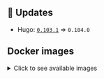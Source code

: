 ## :heartbeat: Updates

* Hugo: [`0.103.1`](https://github.com/klakegg/docker-hugo/releases/tag/0.103.1) => `0.104.0`


## Docker images

<details>
<summary>Click to see available images</summary>

This release is available from Docker Hub as project `klakegg/hugo` with the following tags:

| Alias tags                   | Version specific tags                      |
| ---------------------------- | ------------------------------------------ |
| `busybox`, `latest`          | `0.104.0-busybox`, `0.104.0`                     |
| `busybox-ci`, `ci`           | `0.104.0-busybox-ci`, `0.104.0-ci`               |
| `busybox-onbuild`, `onbuild` | `0.104.0-busybox-onbuild`, `0.104.0-onbuild`     |
| `alpine`                     | `0.104.0-alpine`                              |
| `alpine-ci`                  | `0.104.0-alpine-ci`                           |
| `alpine-onbuild`             | `0.104.0-alpine-onbuild`                      |
| `asciidoctor`                | `0.104.0-asciidoctor`                         |
| `asciidoctor-ci`             | `0.104.0-asciidoctor-ci`                      |
| `asciidoctor-onbuild`        | `0.104.0-asciidoctor-onbuild`                 |
| `pandoc`                     | `0.104.0-pandoc`                              |
| `pandoc-ci`                  | `0.104.0-pandoc-ci`                           |
| `pandoc-onbuild`             | `0.104.0-pandoc-onbuild`                      |
| `ext-alpine`                 | `0.104.0-ext-alpine`                          |
| `ext-alpine-ci`              | `0.104.0-ext-alpine-ci`                       |
| `ext-alpine-onbuild`         | `0.104.0-ext-alpine-onbuild`                  |
| `ext-asciidoctor`            | `0.104.0-ext-asciidoctor`                     |
| `ext-asciidoctor-ci`         | `0.104.0-ext-asciidoctor-ci`                  |
| `ext-asciidoctor-onbuild`    | `0.104.0-ext-asciidoctor-onbuild`             |
| `ext-pandoc`                 | `0.104.0-ext-pandoc`                          |
| `ext-pandoc-ci`              | `0.104.0-ext-pandoc-ci`                       |
| `ext-pandoc-onbuild`         | `0.104.0-ext-pandoc-onbuild`                  |
| `debian`                     | `0.104.0-debian`                              |
| `debian-ci`                  | `0.104.0-debian-ci`                           |
| `debian-onbuild`             | `0.104.0-debian-onbuild`                      |
| `ext-debian`, `ext`, `latest-ext` | `0.104.0-ext-debian`, `0.104.0-ext`         |
| `ext-debian-ci`, `ext-ci`    | `0.104.0-ext-debian-ci`, `0.104.0-ext-ci`        |
| `ext-debian-onbuild`, `ext-onbuild` | `0.104.0-ext-debian-onbuild`, `0.104.0-ext-onbuild` |
| `ubuntu`                     | `0.104.0-ubuntu`                            |
| `ubuntu-ci`                  | `0.104.0-ubuntu-ci`                         |
| `ubuntu-onbuild`             | `0.104.0-ubuntu-onbuild`                    |
| `ext-ubuntu`                 | `0.104.0-ext-ubuntu`                        |
| `ext-ubuntu-ci`              | `0.104.0-ext-ubuntu-ci`                     |
| `ext-ubuntu-onbuild`         | `0.104.0-ext-ubuntu-onbuild`                |
</details>